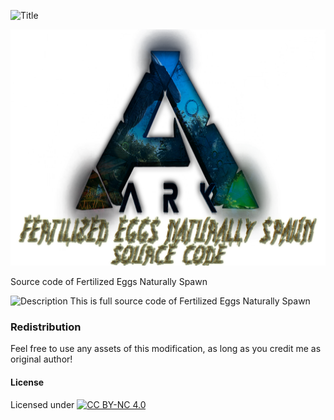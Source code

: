 ![Title](https://raw.githubusercontent.com/L4-Wyrm/Fertilized_Eggs_Naturally_Spawn/master/Text/fens_fens.png "Title")

![Logo](https://raw.githubusercontent.com/L4-Wyrm/FENS/master/Logo/ARK_LOGO_FENS_SRC_New.png "Logo")

Source code of Fertilized Eggs Naturally Spawn


![Description](https://raw.githubusercontent.com/L4-Wyrm/Fertilized_Eggs_Naturally_Spawn/master/Text/fens_description.png "Description")
This is full source code of Fertilized Eggs Naturally Spawn

### Redistribution
Feel free to use any assets of this modification, as long as you credit me as original author!

#### License
Licensed under [![CC BY-NC 4.0](https://licensebuttons.net/l/by-nc/4.0/80x15.png)](https://creativecommons.org/licenses/by-nc/4.0/)